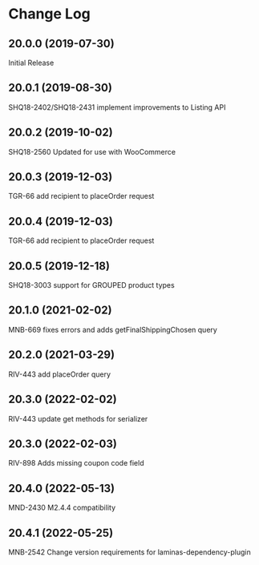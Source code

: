 # Change Log


## 20.0.0 (2019-07-30)
Initial Release


## 20.0.1 (2019-08-30)
SHQ18-2402/SHQ18-2431 implement improvements to Listing API


## 20.0.2 (2019-10-02)
SHQ18-2560 Updated for use with WooCommerce


## 20.0.3 (2019-12-03)
TGR-66 add recipient to placeOrder request


## 20.0.4 (2019-12-03)
TGR-66 add recipient to placeOrder request

## 20.0.5 (2019-12-18)
SHQ18-3003 support for GROUPED product types


## 20.1.0 (2021-02-02)
MNB-669 fixes errors and adds getFinalShippingChosen query


## 20.2.0 (2021-03-29)
RIV-443 add placeOrder query


## 20.3.0 (2022-02-02)
RIV-443 update get methods for serializer


## 20.3.0 (2022-02-03)
RIV-898 Adds missing coupon code field


## 20.4.0 (2022-05-13)
MND-2430 M2.4.4 compatibility


## 20.4.1 (2022-05-25)
MNB-2542 Change version requirements for laminas-dependency-plugin



